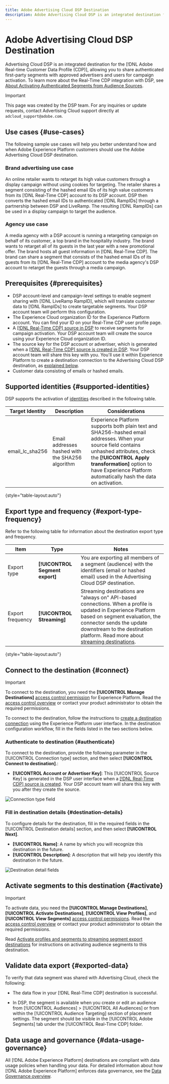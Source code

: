 ```yaml
---
title: Adobe Advertising Cloud DSP Destination
description: Adobe Advertising Cloud DSP is an integrated destination for the [!DNL Adobe Real-time Customer Data Profile], allowing you to share authenticated first-party segments with approved advertisers and users for campaign activation.  
---
```


# Adobe Advertising Cloud DSP Destination

Advertising Cloud DSP is an integrated destination for the [!DNL Adobe Real-time Customer Data Profile (CDP)], allowing you to share authenticated first-party segments with approved advertisers and users for campaign activation. To learn more about the Real-Time CDP integration with DSP, see [About Activating Authenticated Segments from Audience Sources](https://experienceleague.adobe.com/docs/advertising-cloud/dsp/audiences/sources/source-about.html).

>[!IMPORTANT]
>
>This page was created by the DSP team. For any inquiries or update requests, contact Advertising Cloud support directly at `adcloud_support@adobe.com`.

## Use cases {#use-cases}

The following sample use cases will help you better understand how and when Adobe Experience Platform customers should use the Adobe Advertising Cloud DSP destination.

### Brand advertising use case

An online retailer wants to retarget its high value customers through a display campaign without using cookies for targeting. The retailer shares a segment consisting of the hashed email IDs of its high value customers from its [!DNL Real-Time CDP] account to its DSP account. DSP then converts the hashed email IDs to authenticated [!DNL RampIDs] through a partnership between DSP and LiveRamp. The resulting [!DNL RampIDs] can be used in a display campaign to target the audience.

### Agency use case

A media agency with a DSP account is running a retargeting campaign on behalf of its customer, a top brand in the hospitality industry. The brand wants to retarget all of its guests in the last year with a new promotional offer. The brand hosts all guest information in [!DNL Real-Time CDP]. The brand can share a segment that consists of the hashed email IDs of its guests from its [!DNL Real-Time CDP] account to the media agency's DSP account to retarget the guests through a media campaign.

## Prerequisites {#prerequisites}

* DSP account-level and campaign-level settings to enable segment sharing with [!DNL LiveRamp RampID], which will translate customer data to [!DNL RampIDs] to create targetable segments. Your DSP account team will perform this configuration.
* The Experience Cloud organization ID for the Experience Platform account. You can find your ID on your Real-Time CDP user profile page.
* A [[!DNL Real-Time CDP] source in DSP](https://experienceleague.adobe.com/docs/advertising-cloud/dsp/audiences/sources/source-create.html) to receive segments for campaign activation. Your DSP account team will create the source using your Experience Cloud organization ID.
* The source key for the DSP account or advertiser, which is generated when a [[!DNL Real-Time CDP] source is created in DSP](https://experienceleague.adobe.com/docs/advertising-cloud/dsp/audiences/sources/source-create.html). Your DSP account team will share this key with you. You'll use it within Experience Platform to create a destination connection to the Advertising Cloud DSP destination, as [explained below](#authenticate).
* Customer data consisting of emails or hashed emails.

## Supported identities {#supported-identities}

DSP supports the activation of [identities](/help/identity-service/namespaces.md) described in the following table.

|Target Identity|Description|Considerations|
|---|---|---|
|email_lc_sha256|Email addresses hashed with the SHA256 algorithm|Experience Platform supports both plain text and SHA256-hashed email addresses. When your source field contains unhashed attributes, check the **[!UICONTROL Apply transformation]** option to have Experience Platform automatically hash the data on activation.|

{style="table-layout:auto"}

## Export type and frequency {#export-type-frequency}

Refer to the following table for information about the destination export type and frequency.

| Item | Type | Notes |
---------|----------|---------|
| Export type | **[!UICONTROL Segment export]** | You are exporting all members of a segment (audience) with the identifiers (email or hashed email) used in the Advertising Cloud DSP destination.|
| Export frequency | **[!UICONTROL Streaming]** | Streaming destinations are "always on" API-based connections. When a profile is updated in Experience Platform based on segment evaluation, the connector sends the update downstream to the destination platform. Read more about [streaming destinations](/help/destinations/destination-types.md#streaming-destinations).|

{style="table-layout:auto"}

## Connect to the destination {#connect}

>[!IMPORTANT]
> 
>To connect to the destination, you need the **[!UICONTROL Manage Destinations]** [access control permission](/help/access-control/home.md#permissions) for Experience Platform. Read the [access control overview](/help/access-control/ui/overview.md) or contact your product administrator to obtain the required permissions.

To connect to the destination, follow the instructions to [create a destination connection](/help/destinations/ui/connect-destination.md) using the Experience Platform user interface. In the destination configuration workflow, fill in the fields listed in the two sections below.

### Authenticate to destination {#authenticate}

To connect to the destination, provide the following parameter in the [!UICONTROL Connection type] section, and then select **[!UICONTROL Connect to destination]**.: 

* **[!UICONTROL Account or Advertiser Key]**: This [!UICONTROL Source Key] is generated in the DSP user interface when a [[!DNL Real-Time CDP] source is created](https://experienceleague.adobe.com/docs/advertising-cloud/dsp/audiences/sources/source-create.html). Your DSP account team will share this key with you after they create the source.

![Connection type field](/help/destinations/assets/catalog/advertising/connection-type.png)

### Fill in destination details {#destination-details}

To configure details for the destination, fill in the required fields in the [!UICONTROL Destination details] section, and then select **[!UICONTROL Next]**.

*  **[!UICONTROL Name]**: A name by which you will recognize this destination in the future.
*  **[!UICONTROL Description]**: A description that will help you identify this destination in the future.

![Destination detail fields](/help/destinations/assets/catalog/advertising/destination-details.png)

## Activate segments to this destination {#activate}

>[!IMPORTANT]
> 
>To activate data, you need the **[!UICONTROL Manage Destinations]**, **[!UICONTROL Activate Destinations]**, **[!UICONTROL View Profiles]**, and **[!UICONTROL View Segments]** [access control permissions](/help/access-control/home.md#permissions). Read the [access control overview](/help/access-control/ui/overview.md) or contact your product administrator to obtain the required permissions.

Read [Activate profiles and segments to streaming segment export destinations](/help/destinations/ui/activate-segment-streaming-destinations.md) for instructions on activating audience segments to this destination.

## Validate data export {#exported-data}

To verify that data segment was shared with Advertising Cloud, check the following:

* The data flow in your [!DNL Real-Time CDP] destination is successful.

* In DSP, the segment is available when you create or edit an audience from [!UICONTROL Audiences] > [!UICONTROL All Audiences] or from within the [!UICONTROL Audience Targeting] section of placement settings. The segment should be visible in the [!UICONTROL Adobe Segments] tab under the [!UICONTROL Real-Time CDP] folder.

## Data usage and governance {#data-usage-governance}

All [!DNL Adobe Experience Platform] destinations are compliant with data usage policies when handling your data. For detailed information about how [!DNL Adobe Experience Platform] enforces data governance, see the [Data Governance overview](/help/data-governance/home.md).

